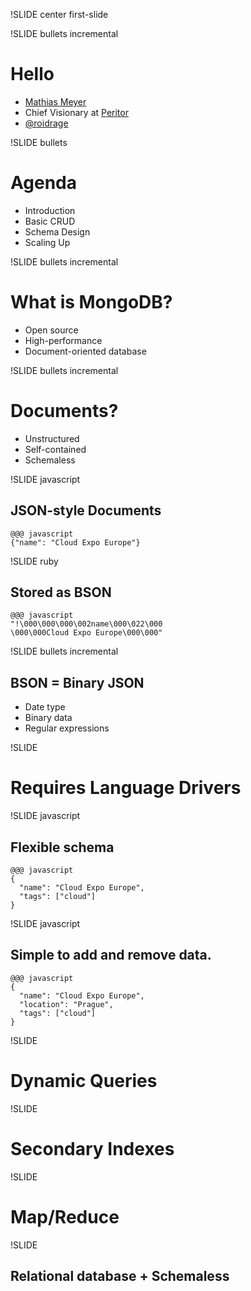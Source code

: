 !SLIDE center first-slide

!SLIDE bullets incremental

# Hello #

* [Mathias Meyer](http://paperplanes.de)
* Chief Visionary at [Peritor](http://peritor.com)
* [@roidrage](http://twitter.com)

!SLIDE bullets

# Agenda #

<ul>
<li><span class="current">Introduction</span></li>
<li>Basic CRUD</li>
<li>Schema Design</li>
<li>Scaling Up</li>
</ul>

!SLIDE bullets incremental

# What is MongoDB? #

* Open source
* High-performance
* Document-oriented database

!SLIDE bullets incremental

# Documents? #

* Unstructured
* Self-contained
* Schemaless

!SLIDE javascript

## JSON-style Documents ##

    @@@ javascript
    {"name": "Cloud Expo Europe"}

!SLIDE ruby

## Stored as BSON ##

    @@@ javascript
    "!\000\000\000\002name\000\022\000
    \000\000Cloud Expo Europe\000\000"

!SLIDE bullets incremental

## BSON = Binary JSON ##

* Date type
* Binary data
* Regular expressions

!SLIDE

# Requires Language Drivers #

!SLIDE javascript

## Flexible schema ##

    @@@ javascript
    {
      "name": "Cloud Expo Europe",
      "tags": ["cloud"]
    }

!SLIDE javascript

## Simple to add and remove data. ##

    @@@ javascript
    {
      "name": "Cloud Expo Europe",
      "location": "Prague",
      "tags": ["cloud"]
    }

!SLIDE

# Dynamic Queries #

!SLIDE

# Secondary Indexes #

!SLIDE

# Map/Reduce #

!SLIDE

## Relational database + Schemaless ##
